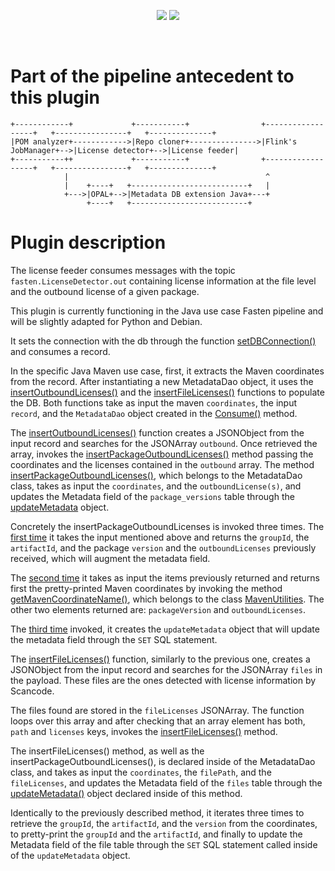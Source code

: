 <!--
<p align="center">
    <img src="https://user-images.githubusercontent.com/45048351/91091340-1c578200-e65f-11ea-9c5d-597fbbe4ba41.jpg">
</p>
<br/>
-->
<p align="center">
    <a href="https://github.com/fasten-project/fasten/actions" alt="GitHub Workflow Status">
        <img src="https://img.shields.io/github/workflow/status/fasten-project/fasten/Java%20CI?logo=GitHub%20Actions&logoColor=white&style=for-the-badge" /></a>
    <!-- Here should be a link to Maven repo and version should be pulled from there. -->
    <a href="https://github.com/fasten-project/fasten/" alt="GitHub Workflow Status">
                <img src="https://img.shields.io/maven-central/v/fasten/graph?label=version&logo=Apache%20Maven&style=for-the-badge" /></a>
</p>
<br/>

# Part of the pipeline antecedent to this plugin

```
+------------+             +-----------+                +------------------+   +----------------+   +--------------+
|POM analyzer+------------>|Repo cloner+--------------->|Flink's JobManager+-->|License detector+-->|License feeder|
+-----------++             +-----------+                +------------------+   +----------------+   +--------------+
            |                                            ^
            |    +----+   +--------------------------+   |
            +--->|OPAL+-->|Metadata DB extension Java+---+
                 +----+   +--------------------------+
```

# Plugin description


The license feeder consumes messages with the topic `fasten.LicenseDetector.out` containing license information at the file level and the outbound license of a given package. 

This plugin is currently functioning in the Java use case Fasten pipeline and will be slightly adapted for Python and Debian.

It sets the connection with the db through the function [setDBConnection()](https://github.com/fasten-project/fasten/blob/endocode/compliancePlugin/analyzer/license-feeder/src/main/java/eu/fasten/analyzer/licensefeeder/LicenseFeederPlugin.java#L43-L46) and consumes a record.

In the specific Java Maven use case, first, it extracts the Maven coordinates from the record. After instantiating a new MetadataDao object, it uses the [insertOutboundLicenses()](https://github.com/fasten-project/fasten/blob/endocode/compliancePlugin/analyzer/license-feeder/src/main/java/eu/fasten/analyzer/licensefeeder/LicenseFeederPlugin.java#L120-L132) and the [insertFileLicenses()](https://github.com/fasten-project/fasten/blob/endocode/compliancePlugin/analyzer/license-feeder/src/main/java/eu/fasten/analyzer/licensefeeder/LicenseFeederPlugin.java#L134-L156) functions to populate the DB. Both functions take as input the maven `coordinates`, the input `record`, and the `MetadataDao` object created in the [Consume()](https://github.com/fasten-project/fasten/blob/endocode/compliancePlugin/analyzer/license-feeder/src/main/java/eu/fasten/analyzer/licensefeeder/LicenseFeederPlugin.java#L49-L74) method.

The [insertOutboundLicenses()](https://github.com/fasten-project/fasten/blob/endocode/compliancePlugin/analyzer/license-feeder/src/main/java/eu/fasten/analyzer/licensefeeder/LicenseFeederPlugin.java#L120-L132) function creates a JSONObject from the input record and searches for the JSONArray `outbound`. Once retrieved the array, invokes the [insertPackageOutboundLicenses()](https://github.com/fasten-project/fasten/blob/endocode/compliancePlugin/analyzer/license-feeder/src/main/java/eu/fasten/analyzer/licensefeeder/LicenseFeederPlugin.java#L127-L130) method passing the coordinates and the licenses contained in the `outbound` array. The method [insertPackageOutboundLicenses()](https://github.com/fasten-project/fasten/blob/e9d1bb51c3f54f35a70dc4f7336b902b4b47b46d/core/src/main/java/eu/fasten/core/data/metadatadb/MetadataDao.java#L227-L260), which belongs to the MetadataDao class, takes as input the `coordinates`, and the `outboundLicense(s)`, and updates the Metadata field of the `package_versions` table through the [updateMetadata](https://github.com/fasten-project/fasten/blob/e9d1bb51c3f54f35a70dc4f7336b902b4b47b46d/core/src/main/java/eu/fasten/core/data/metadatadb/MetadataDao.java#L248-L254) object.

Concretely the insertPackageOutboundLicenses is invoked three times.
The [first time](https://github.com/fasten-project/fasten/blob/e9d1bb51c3f54f35a70dc4f7336b902b4b47b46d/core/src/main/java/eu/fasten/core/data/metadatadb/MetadataDao.java#L184-L198) it takes the input mentioned above and returns the `groupId`, the `artifactId`, and the package `version` and the `outboundLicenses` previously received, which will augment the metadata field.

The [second time](https://github.com/fasten-project/fasten/blob/e9d1bb51c3f54f35a70dc4f7336b902b4b47b46d/core/src/main/java/eu/fasten/core/data/metadatadb/MetadataDao.java#L200-L217) it takes as input the items previously returned and returns first the pretty-printed Maven coordinates by invoking the method [getMavenCoordinateName()](https://github.com/fasten-project/fasten/blob/e9d1bb51c3f54f35a70dc4f7336b902b4b47b46d/core/src/main/java/eu/fasten/core/data/metadatadb/MetadataDao.java#L214), which belongs to the class [MavenUtilities](https://github.com/fasten-project/fasten/blob/e9d1bb51c3f54f35a70dc4f7336b902b4b47b46d/core/src/main/java/eu/fasten/core/maven/utils/MavenUtilities.java#L204-L228).  The other two elements returned are: `packageVersion` and `outboundLicenses`.

The [third time](https://github.com/fasten-project/fasten/blob/e9d1bb51c3f54f35a70dc4f7336b902b4b47b46d/core/src/main/java/eu/fasten/core/data/metadatadb/MetadataDao.java#L219-L260) invoked, it creates the `updateMetadata` object that will update the metadata field through the `SET` SQL statement.

The [insertFileLicenses()](https://github.com/fasten-project/fasten/blob/endocode/compliancePlugin/analyzer/license-feeder/src/main/java/eu/fasten/analyzer/licensefeeder/LicenseFeederPlugin.java#L134-L156) function, similarly to the previous one, creates a JSONObject from the input record and searches for the JSONArray `files` in the payload. These files are the ones detected with license information by Scancode.

The files found are stored in the `fileLicenses` JSONArray. The function loops over this array and after checking that an array element has both, `path` and `licenses` keys, invokes the [insertFileLicenses()](https://github.com/fasten-project/fasten/blob/endocode/compliancePlugin/analyzer/license-feeder/src/main/java/eu/fasten/analyzer/licensefeeder/LicenseFeederPlugin.java#L148-L152) method. 

The insertFileLicenses() method, as well as the insertPackageOutboundLicenses(), is declared inside of the MetadataDao class, and takes as input the `coordinates`, the `filePath`, and the `fileLicenses`, and updates the Metadata field of the `files` table through the [updateMetadata()](https://github.com/fasten-project/fasten/blob/e9d1bb51c3f54f35a70dc4f7336b902b4b47b46d/core/src/main/java/eu/fasten/core/data/metadatadb/MetadataDao.java#L324-L333) object declared inside of this method.

Identically to the previously described method, it iterates three times to retrieve the `groupId`, the `artifactId`, and the `version` from the coordinates, to pretty-print the `groupId` and the `artifactId`, and finally to update the Metadata field of the file table through the `SET` SQL statement called inside of the `updateMetadata` object.


